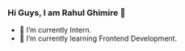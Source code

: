 ### Hi Guys, I am Rahul Ghimire 👋

- 🔭 I’m currently Intern.
- 🌱 I’m currently learning Frontend Development.


